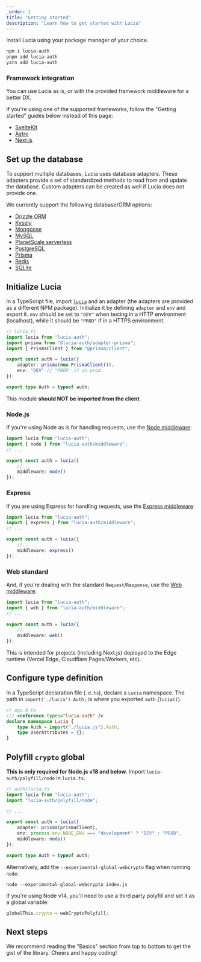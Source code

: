 ```yaml
---
_order: 1
title: "Getting started"
description: "Learn how to get started with Lucia"
---
```


Install Lucia using your package manager of your choice.

```bash
npm i lucia-auth
pnpm add lucia-auth
yarn add lucia-auth
```

### Framework integration

You can use Lucia as is, or with the provided framework middleware for a better DX.

If you're using one of the supported frameworks, follow the "Getting started" guides below instead of this page:

- [SvelteKit](/start-here/getting-started?sveltekit)
- [Astro](/start-here/getting-started?astro)
- [Next.js](/start-here/getting-started?nextjs)

## Set up the database

To support multiple databases, Lucia uses database adapters. These adapters provide a set of standardized methods to read from and update the database. Custom adapters can be created as well if Lucia does not provide one.

We currently support the following database/ORM options:

- [Drizzle ORM](/adapters/drizzle)
- [Kysely](/adapters/kysely)
- [Mongoose](/adapters/mongoose)
- [MySQL](/adapters/mysql)
- [PlanetScale serverless](/adapters/planetscale)
- [PostgreSQL](/adapters/postgresql)
- [Prisma](/adapters/prisma)
- [Redis](/adapters/redis)
- [SQLite](/adapters/sqlite)

## Initialize Lucia

In a TypeScript file, import [`lucia`](/reference/lucia-auth/auth) and an adapter (the adapters are provided as a different NPM package). Initialize it by defining `adapter` and `env` and export it. `env` should be set to `"DEV"` when testing in a HTTP environment (localhost), while it should be `"PROD"` if in a HTTPS environment.

```ts
// lucia.ts
import lucia from "lucia-auth";
import prisma from "@lucia-auth/adapter-prisma";
import { PrismaClient } from "@prisma/client";

export const auth = lucia({
	adapter: prisma(new PrismaClient()),
	env: "DEV" // "PROD" if in prod
});

export type Auth = typeof auth;
```

This module **should NOT be imported from the client**.

### Node.js

If you're using Node as is for handling requests, use the [Node middleware](/reference/lucia-auth/middleware#node):

```ts
import lucia from "lucia-auth";
import { node } from "lucia-auth/middleware";
// ...

export const auth = lucia({
	//...
	middleware: node()
});
```

### Express

If you are using Express for handling requests, use the [Express middleware](/reference/lucia-auth/middleware#express):

```ts
import lucia from "lucia-auth";
import { express } from "lucia-auth/middleware";
// ...

export const auth = lucia({
	//...
	middleware: express()
});
```

### Web standard

And, if you're dealing with the standard `Request`/`Response`, use the [Web middleware](/reference/lucia-auth/middleware#web):

```ts
import lucia from "lucia-auth";
import { web } from "lucia-auth/middleware";
// ...

export const auth = lucia({
	//...
	middleware: web()
});
```

This is intended for projects (including Next.js) deployed to the Edge runtime (Vercel Edge, Cloudflare Pages/Workers, etc).

## Configure type definition

In a TypeScript declaration file (`.d.ts`), declare a `Lucia` namespace. The path in `import('./lucia').Auth;` is where you exported `auth` (`lucia()`).

```ts
// app.d.ts
/// <reference types="lucia-auth" />
declare namespace Lucia {
	type Auth = import("./lucia.js").Auth;
	type UserAttributes = {};
}
```

## Polyfill `crypto` global

**This is only required for Node.js v18 and below.** Import `lucia-auth/polyfill/node` in `lucia.ts`.

```ts
// auth/lucia.ts
import lucia from "lucia-auth";
import "lucia-auth/polyfill/node";

// ...

export const auth = lucia({
	adapter: prisma(prismaClient),
	env: process.env.NODE_ENV === "development" ? "DEV" : "PROD",
	middleware: node()
});

export type Auth = typeof auth;
```

Alternatively, add the `--experimental-global-webcrypto` flag when running `node`:

```
node --experimental-global-webcrypto index.js
```

If you're using Node v14, you'll need to use a third party polyfill and set it as a global variable:

```ts
globalThis.crypto = webCryptoPolyfill;
```

## Next steps

We recommend reading the "Basics" section from top to bottom to get the gist of the library. Cheers and happy coding!
